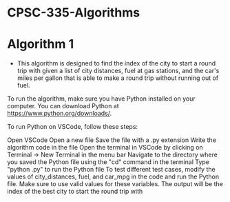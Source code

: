 # CPSC-335-Algorithms
# Algorithm 1
* This algorithm is designed to find the index of the city to start a round trip with given a list of city distances, fuel at gas stations, and the car's miles per gallon that is able to make a round trip without running out of fuel.

To run the algorithm, make sure you have Python installed on your computer. You can download Python at https://www.python.org/downloads/.

To run Python on VSCode, follow these steps:

Open VSCode
Open a new file
Save the file with a .py extension
Write the algorithm code in the file
Open the terminal in VSCode by clicking on Terminal -> New Terminal in the menu bar
Navigate to the directory where you saved the Python file using the "cd" command in the terminal
Type "python <filename>.py" to run the Python file
To test different test cases, modify the values of city_distances, fuel, and car_mpg in the code and run the Python file. Make sure to use valid values for these variables. The output will be the index of the best city to start the round trip with



